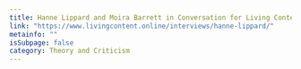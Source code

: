 ```yaml
---
title: Hanne Lippard and Moira Barrett in Conversation for Living Content
link: "https://www.livingcontent.online/interviews/hanne-lippard/"
metainfo: ""
isSubpage: false
category: Theory and Criticism
---
```


